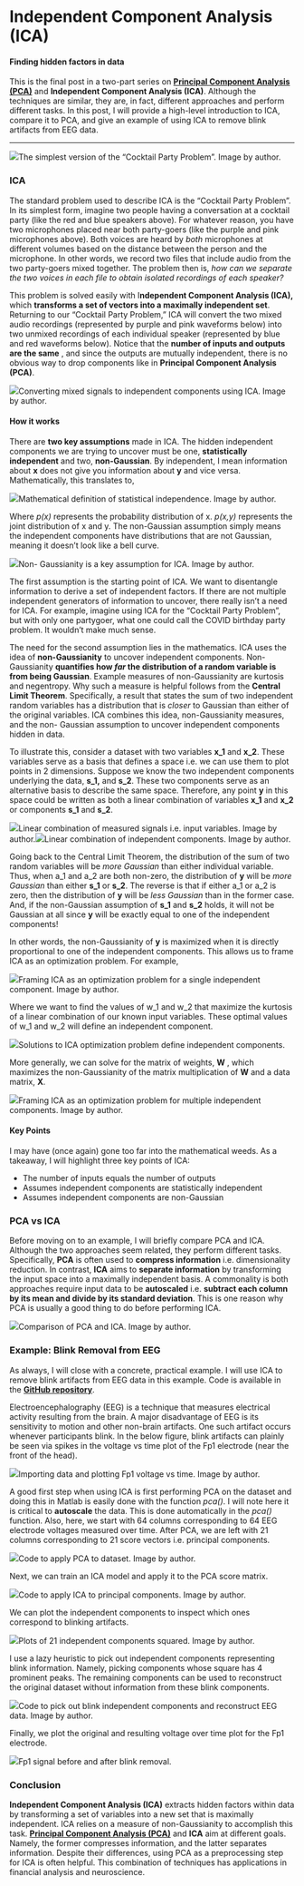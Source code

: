 # Independent Component Analysis (ICA)
#### Finding hidden factors in data

This is the final post in a two-part series on [**Principal Component Analysis
(PCA)**](https://towardsdatascience.com/principal-component-analysis-pca-79d228eb9d24) and **Independent Component Analysis (ICA)**. Although the
techniques are similar, they are, in fact, different approaches and perform
different tasks. In this post, I will provide a high-level introduction to
ICA, compare it to PCA, and give an example of using ICA to remove blink
artifacts from EEG data.

* * *

![](https://cdn-images-1.medium.com/max/800/1*uawuRZGzXJhO9jwJGKOseg.png)The
simplest version of the “Cocktail Party Problem”. Image by author.

### ICA

The standard problem used to describe ICA is the “Cocktail Party Problem”. In
its simplest form, imagine two people having a conversation at a cocktail
party (like the red and blue speakers above). For whatever reason, you have
two microphones placed near both party-goers (like the purple and pink
microphones above). Both voices are heard by _both_ microphones at different
volumes based on the distance between the person and the microphone. In other
words, we record two files that include audio from the two party-goers mixed
together. The problem then is, _how can we separate the two voices in each
file to obtain isolated recordings of each speaker?_

This problem is solved easily with I**ndependent Component Analysis (ICA),**
which **transforms a set of vectors into a maximally independent set**.
Returning to our “Cocktail Party Problem,” ICA will convert the two mixed
audio recordings (represented by purple and pink waveforms below) into two
unmixed recordings of each individual speaker (represented by blue and red
waveforms below). Notice that the **number of inputs and outputs are the
same** , and since the outputs are mutually independent, there is no obvious
way to drop components like in **Principal Component Analysis (PCA)**.

![](https://cdn-images-1.medium.com/max/800/1*Ug4bTpek2z-ZXJjZZ5RO0w.png)Converting mixed
signals to independent components using ICA. Image by author.

#### How it works

There are **two key assumptions** made in ICA. The hidden independent
components we are trying to uncover must be one, **statistically independent**
and two, **non-Gaussian**. By independent, I mean information about **x** does
not give you information about **y** and vice versa. Mathematically, this
translates to,

![](https://cdn-images-1.medium.com/max/800/1*zkcyzP8bvLPEZZVRwo1fQA.png)Mathematical
definition of statistical independence. Image by author.

Where _p(x)_ represents the probability distribution of x. _p(x,y)_ represents
the joint distribution of x and y. The non-Gaussian assumption simply means
the independent components have distributions that are not Gaussian, meaning
it doesn’t look like a bell curve.

![](https://cdn-images-1.medium.com/max/800/1*xD2LlTB55CY5LpHsSSjquw.png)Non-
Gaussianity is a key assumption for ICA. Image by author.

The first assumption is the starting point of ICA. We want to disentangle
information to derive a set of independent factors. If there are not multiple
independent generators of information to uncover, there really isn’t a need
for ICA. For example, imagine using ICA for the “Cocktail Party Problem”, but
with only one partygoer, what one could call the COVID birthday party problem.
It wouldn’t make much sense.

The need for the second assumption lies in the mathematics. ICA uses the idea
of **non-Gaussianity** to uncover independent components. Non-Gaussianity
**quantifies how _far_ the distribution of a random variable is from being
Gaussian**. Example measures of non-Gaussianity are kurtosis and negentropy.
Why such a measure is helpful follows from the **Central Limit Theorem**.
Specifically, a result that states the sum of two independent random variables
has a distribution that is _closer_ to Gaussian than either of the original
variables. ICA combines this idea, non-Gaussianity measures, and the non-
Gaussian assumption to uncover independent components hidden in data.

To illustrate this, consider a dataset with two variables **x_1** and **x_2**.
These variables serve as a basis that defines a space i.e. we can use them to
plot points in 2 dimensions. Suppose we know the two independent components
underlying the data, **s_1,** and **s_2**. These two components serve as an
alternative basis to describe the same space. Therefore, any point **y** in
this space could be written as both a linear combination of variables **x_1**
and **x_2** or components **s_1** and **s_2**.

![](https://cdn-images-1.medium.com/max/800/1*2Jv_AZ6ftqh2bS4vt_IaUQ.png)Linear combination of
measured signals i.e. input variables. Image by author.![](https://cdn-images-1.medium.com/max/800/1*zRIPs6cF3WDm7lLw5C-n4Q.png)Linear combination of
independent components. Image by author.

Going back to the Central Limit Theorem, the distribution of the sum of two
random variables will be _more Gaussian_ than either individual variable.
Thus, when a_1 and a_2 are both non-zero, the distribution of **y** will be
_more Gaussian_ than either **s_1** or **s_2**. The reverse is that if either
a_1 or a_2 is zero, then the distribution of **y** will be _less Gaussian_
than in the former case. And, if the non-Gaussian assumption of **s_1** and
**s_2** holds, it will not be Gaussian at all since **y** will be exactly
equal to one of the independent components!

In other words, the non-Gaussianity of **y** is maximized when it is directly
proportional to one of the independent components. This allows us to frame ICA
as an optimization problem. For example,

![](https://cdn-images-1.medium.com/max/800/1*kMpEifOAHgdR2Swm4Hm8pQ.png)Framing ICA as an
optimization problem for a single independent component. Image by author.

Where we want to find the values of w_1 and w_2 that maximize the kurtosis of
a linear combination of our known input variables. These optimal values of w_1
and w_2 will define an independent component.

![](https://cdn-images-1.medium.com/max/800/1*Ot2KxDnr51TE67jhYfR6ow.png)Solutions to ICA
optimization problem define independent components.

More generally, we can solve for the matrix of weights, **W** , which
maximizes the non-Gaussianity of the matrix multiplication of **W** and a data
matrix, **X**.

![](https://cdn-images-1.medium.com/max/800/1*7uViihS8d4kx7c-9ffb-VQ.png)Framing ICA as an optimization problem for multiple independent
components. Image by author.

#### Key Points

I may have (once again) gone too far into the mathematical weeds. As a
takeaway, I will highlight three key points of ICA:

  * The number of inputs equals the number of outputs
  * Assumes independent components are statistically independent
  * Assumes independent components are non-Gaussian

### PCA vs ICA

Before moving on to an example, I will briefly compare PCA and ICA. Although
the two approaches seem related, they perform different tasks. Specifically,
**PCA** is often used to **compress information** i.e. dimensionality
reduction. In contrast, **ICA** aims to **separate information** by
transforming the input space into a maximally independent basis. A commonality
is both approaches require input data to be **autoscaled** i.e. **subtract
each column by its mean and divide by its standard deviation**. This is one
reason why PCA is usually a good thing to do before performing ICA.

![](https://cdn-images-1.medium.com/max/800/1*a9QDAXe9YBu3huWY5iiLJQ.png)Comparison of PCA and
ICA. Image by author.

### Example: Blink Removal from EEG

As always, I will close with a concrete, practical example. I will use ICA to
remove blink artifacts from EEG data in this example. Code is available in the
[**GitHub repository**](https://github.com/ShawhinT/YouTube/tree/main/ica).

Electroencephalography (EEG) is a technique that measures electrical activity
resulting from the brain. A major disadvantage of EEG is its sensitivity to
motion and other non-brain artifacts. One such artifact occurs whenever
participants blink. In the below figure, blink artifacts can plainly be seen
via spikes in the voltage vs time plot of the Fp1 electrode (near the front of
the head).

![](https://cdn-images-1.medium.com/max/800/1*2lJs8_9ff9CWUaHF7sVKyA.png)Importing data and
plotting Fp1 voltage vs time. Image by author.

A good first step when using ICA is first performing PCA on the dataset and
doing this in Matlab is easily done with the function _pca()_. I will note
here it is critical to **autoscale** the data. This is done automatically in
the _pca()_ function. Also, here, we start with 64 columns corresponding to 64
EEG electrode voltages measured over time. After PCA, we are left with 21
columns corresponding to 21 score vectors i.e. principal components.

![](https://cdn-images-1.medium.com/max/800/1*0TM16kIZfk2AD1lXjmFpZQ.png)Code
to apply PCA to dataset. Image by author.

Next, we can train an ICA model and apply it to the PCA score matrix.

![](https://cdn-images-1.medium.com/max/800/1*6Sa4-yJJeU445WhA-uIsiQ.png)Code
to apply ICA to principal components. Image by author.

We can plot the independent components to inspect which ones correspond to
blinking artifacts.

![](https://cdn-images-1.medium.com/max/800/1*p-3nx8Dnao8Kfy4FjFZPEg.png)Plots
of 21 independent components squared. Image by author.

I use a lazy heuristic to pick out independent components representing blink
information. Namely, picking components whose square has 4 prominent peaks.
The remaining components can be used to reconstruct the original dataset
without information from these blink components.

![](https://cdn-images-1.medium.com/max/800/1*EAbPnn0THBdlst1kmyLOOA.png)Code
to pick out blink independent components and reconstruct EEG data. Image by
author.

Finally, we plot the original and resulting voltage over time plot for the Fp1
electrode.

![](https://cdn-images-1.medium.com/max/800/1*7hUIdPPEE5sFMzPK9I6zAQ.png)Fp1
signal before and after blink removal.

### Conclusion

**Independent Component Analysis (ICA)** extracts hidden factors within data
by transforming a set of variables into a new set that is maximally
independent. ICA relies on a measure of non-Gaussianity to accomplish this
task. [**Principal Component Analysis (PCA)**](https://towardsdatascience.com/principal-component-analysis-pca-79d228eb9d24) and **ICA** aim at different goals. Namely, the former
compresses information, and the latter separates information. Despite their
differences, using PCA as a preprocessing step for ICA is often helpful. This
combination of techniques has applications in financial analysis and
neuroscience.